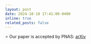 ```yaml
---
layout: post
date: 2024-10-10 17:41:00-0400
inline: true
related_posts: false
---
```


⭐ Our paper is accepted by PNAS: [arXiv](https://arxiv.org/abs/2406.13958)
